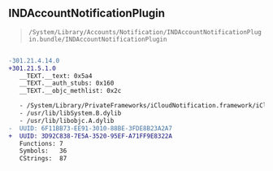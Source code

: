 ## INDAccountNotificationPlugin

> `/System/Library/Accounts/Notification/INDAccountNotificationPlugin.bundle/INDAccountNotificationPlugin`

```diff

-301.21.4.14.0
+301.21.5.1.0
   __TEXT.__text: 0x5a4
   __TEXT.__auth_stubs: 0x160
   __TEXT.__objc_methlist: 0x2c

   - /System/Library/PrivateFrameworks/iCloudNotification.framework/iCloudNotification
   - /usr/lib/libSystem.B.dylib
   - /usr/lib/libobjc.A.dylib
-  UUID: 6F11BB73-EE91-3010-88BE-3FDE8B23A2A7
+  UUID: 3D92C838-7E5A-3520-95EF-A71FF9E8322A
   Functions: 7
   Symbols:   36
   CStrings:  87

```
